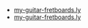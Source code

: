 - [my-guitar-fretboards.ly](https://github.com/samuelsantanaoficial/LilyPond/raw/main/caminho/scores/data/my-guitar-fretboards.ly?download=1)
- [my-guitar-fretboards.ly](https://github.com/samuelsantanaoficial/LilyPond/releases/latest/download/my-guitar-fretboards.ly)
